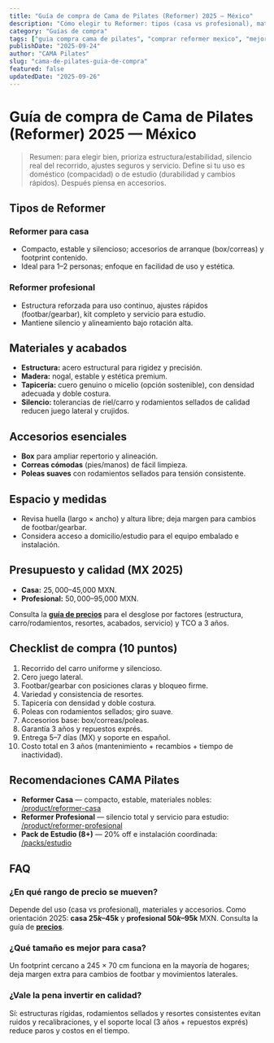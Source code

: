 ```yaml
---
title: "Guía de compra de Cama de Pilates (Reformer) 2025 — México"
description: "Cómo elegir tu Reformer: tipos (casa vs profesional), materiales y silencio, accesorios, espacio, presupuesto y TCO. Rangos de precio en México y recomendaciones."
category: "Guías de compra"
tags: ["guia compra cama de pilates", "comprar reformer mexico", "mejor reformer 2025", "reformer casa vs profesional", "accesorios reformer"]
publishDate: "2025-09-24"
author: "CAMA Pilates"
slug: "cama-de-pilates-guia-de-compra"
featured: false
updatedDate: "2025-09-26"
---
```


# Guía de compra de Cama de Pilates (Reformer) 2025 — México

> Resumen: para elegir bien, prioriza estructura/estabilidad, silencio real del recorrido, ajustes seguros y servicio. Define si tu uso es doméstico (compacidad) o de estudio (durabilidad y cambios rápidos). Después piensa en accesorios.

## Tipos de Reformer
### Reformer para casa
- Compacto, estable y silencioso; accesorios de arranque (box/correas) y footprint contenido.
- Ideal para 1–2 personas; enfoque en facilidad de uso y estética.

### Reformer profesional
- Estructura reforzada para uso continuo, ajustes rápidos (footbar/gearbar), kit completo y servicio para estudio.
- Mantiene silencio y alineamiento bajo rotación alta.

<see-also limit="3" />

## Materiales y acabados
- **Estructura:** acero estructural para rigidez y precisión.
- **Madera:** nogal, estable y estética premium.
- **Tapicería:** cuero genuino o micelio (opción sostenible), con densidad adecuada y doble costura.
- **Silencio:** tolerancias de riel/carro y rodamientos sellados de calidad reducen juego lateral y crujidos.

## Accesorios esenciales
- **Box** para ampliar repertorio y alineación.
- **Correas cómodas** (pies/manos) de fácil limpieza.
- **Poleas suaves** con rodamientos sellados para tensión consistente.

<shoprocket-button product="prod_reformer_profesional_placeholder" pk="sr_live_pk_776359bbbe0337c3c8c97bad121b3fbe4e1c" />

## Espacio y medidas
- Revisa huella (largo × ancho) y altura libre; deja margen para cambios de footbar/gearbar.
- Considera acceso a domicilio/estudio para el equipo embalado e instalación.

## Presupuesto y calidad (MX 2025)
- **Casa:** $25,000–$45,000 MXN.
- **Profesional:** $50,000–$95,000 MXN.

Consulta la **[guía de precios](/blog/precio-cama-de-pilates)** para el desglose por factores (estructura, carro/rodamientos, resortes, acabados, servicio) y TCO a 3 años.

## Checklist de compra (10 puntos)
1) Recorrido del carro uniforme y silencioso.
2) Cero juego lateral.
3) Footbar/gearbar con posiciones claras y bloqueo firme.
4) Variedad y consistencia de resortes.
5) Tapicería con densidad y doble costura.
6) Poleas con rodamientos sellados; giro suave.
7) Accesorios base: box/correas/poleas.
8) Garantía 3 años y repuestos exprés.
9) Entrega 5–7 días (MX) y soporte en español.
10) Costo total en 3 años (mantenimiento + recambios + tiempo de inactividad).

## Recomendaciones CAMA Pilates
- **Reformer Casa** — compacto, estable, materiales nobles: [/product/reformer-casa](/product/reformer-casa)
- **Reformer Profesional** — silencio total y servicio para estudio: [/product/reformer-profesional](/product/reformer-profesional)
- **Pack de Estudio (8+)** — 20% off e instalación coordinada: [/packs/estudio](/packs/estudio)

<hub-list category="Guías de compra" limit="6" title="Más guías de compra" />

## FAQ
### ¿En qué rango de precio se mueven?
Depende del uso (casa vs profesional), materiales y accesorios. Como orientación 2025: **casa $25k–$45k** y **profesional $50k–$95k** MXN. Consulta la guía de **[precios](/blog/precio-cama-de-pilates)**.

### ¿Qué tamaño es mejor para casa?
Un footprint cercano a 245 × 70 cm funciona en la mayoría de hogares; deja margen extra para cambios de footbar y movimientos laterales.

### ¿Vale la pena invertir en calidad?
Sí: estructuras rígidas, rodamientos sellados y resortes consistentes evitan ruidos y recalibraciones, y el soporte local (3 años + repuestos exprés) reduce paros y costos en el tiempo.
